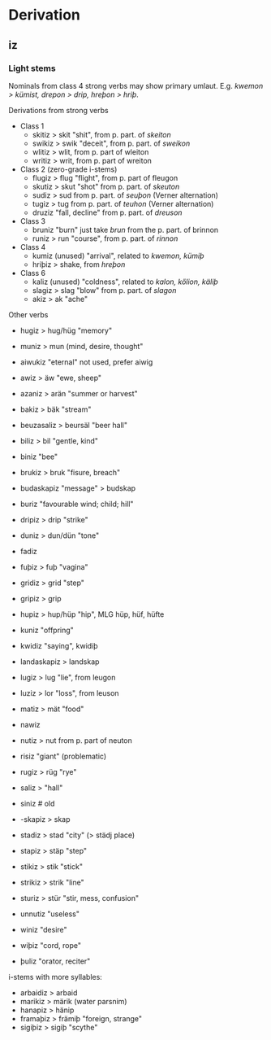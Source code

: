 # Derivation

## iz

### Light stems

Nominals from class 4 strong verbs may show primary umlaut. E.g. _kwemon > kümist, drepon > drip, hreþon > hriþ_.

Derivations from strong verbs

- Class 1
	- skitiz > skit "shit", from p. part. of _skeiton_
	- swikiz > swik "deceit", from p. part. of _sweikon_
	- wlitiz > wlit, from p. part of wleiton
	- writiz > writ, from p. part of wreiton
- Class 2 (zero-grade i-stems)
	- flugiz > flug "flight", from p. part of fleugon
	- skutiz > skut "shot" from p. part. of _skeuton_
	- sudiz > sud from p. part. of _seuþon_ (Verner alternation)
	- tugiz > tug from p. part. of _teuhon_ (Verner alternation)
	- druziz "fall, decline" from p. part. of _dreuson_
- Class 3
	- bruniz "burn" just take _brun_ from the p. part. of brinnon
	- runiz > run "course", from p. part. of _rinnon_
- Class 4
	- kumiz (unused) "arrival", related to _kwemon, kümiþ_
	- hriþiz > shake, from _hreþon_
- Class 6
	- kaliz (unused) "coldness", related to _kalon, kőlion, käliþ_
	- slagiz > slag "blow" from p. part. of _slagon_
	- akiz > ak "ache"

Other verbs

- hugiz > hug/hüg "memory"
- muniz > mun (mind, desire, thought"

- aiwukiz "eternal" not used, prefer aiwig
- awiz > äw "ewe, sheep"
- azaniz > arän "summer or harvest"
- bakiz > bäk "stream"
- beuzasaliz > beursäl "beer hall"
- biliz > bil "gentle, kind"
- biniz "bee"
- brukiz > bruk "fisure, breach"
- budaskapiz "message" > budskap
- buriz "favourable wind; child; hill"
- dripiz > drip "strike"
- duniz > dun/dün "tone"
- fadiz
- fuþiz > fuþ "vagina"
- gridiz > grid "step"
- gripiz > grip
- hupiz > hup/hüp "hip", MLG hüp, hüf, hüfte
- kuniz "offpring"
- kwidiz "saying", kwidiþ
- landaskapiz > landskap
- lugiz > lug "lie", from leugon
- luziz > lor "loss", from leuson
- matiz > mät "food"
- nawiz
- nutiz > nut from p. part of neuton
- risiz "giant" (problematic)
- rugiz > rüg "rye"
- saliz >  "hall"
- siniz # old
- -skapiz > skap
- stadiz > stad "city" (> städj place)
- stapiz > stäp "step"
- stikiz > stik "stick"
- strikiz > strik "line"
- sturiz > stür "stir, mess, confusion"
- unnutiz "useless"
- winiz "desire"
- wiþiz "cord, rope"
- þuliz "orator, reciter"

i-stems with more syllables:

- arbaidiz > arbaid
- marikiz > märik (water parsnim)
- hanapiz > hänip
- framaþiz > främiþ "foreign, strange"
- sigiþiz > sigiþ "scythe"
